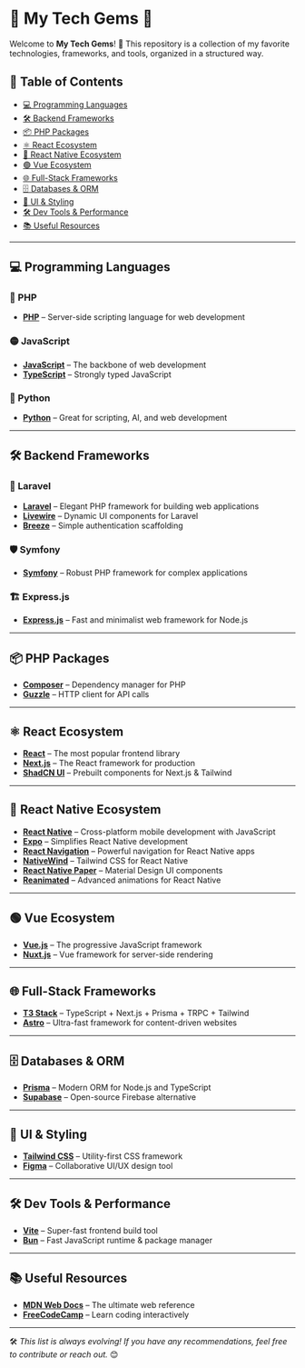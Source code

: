 # 🌟 My Tech Gems 💎  

Welcome to **My Tech Gems**! 🚀 This repository is a collection of my favorite technologies, frameworks, and tools, organized in a structured way.  

## 📌 Table of Contents  
- [💻 Programming Languages](#-programming-languages)  
- [🛠️ Backend Frameworks](#-backend-frameworks)  
- [📦 PHP Packages](#-php-packages)  
- [⚛️ React Ecosystem](#️-react-ecosystem)  
- [📱 React Native Ecosystem](#-react-native-ecosystem)  
- [🟢 Vue Ecosystem](#-vue-ecosystem)  
- [🌐 Full-Stack Frameworks](#-full-stack-frameworks)  
- [🗄️ Databases & ORM](#-databases--orm)  
- [🎨 UI & Styling](#-ui--styling)  
- [🛠️ Dev Tools & Performance](#-dev-tools--performance)  
- [📚 Useful Resources](#-useful-resources)  

---

## 💻 Programming Languages  
### 🐘 PHP  
- **[PHP](https://www.php.net/)** – Server-side scripting language for web development  

### 🟡 JavaScript  
- **[JavaScript](https://developer.mozilla.org/en-US/docs/Web/JavaScript)** – The backbone of web development  
- **[TypeScript](https://www.typescriptlang.org/)** – Strongly typed JavaScript  

### 🐍 Python  
- **[Python](https://www.python.org/)** – Great for scripting, AI, and web development  

---

## 🛠️ Backend Frameworks  
### 🌿 Laravel  
- **[Laravel](https://laravel.com/)** – Elegant PHP framework for building web applications  
- **[Livewire](https://livewire.laravel.com/)** – Dynamic UI components for Laravel  
- **[Breeze](https://laravel.com/docs/starter-kits#laravel-breeze)** – Simple authentication scaffolding  

### 🛡 Symfony  
- **[Symfony](https://symfony.com/)** – Robust PHP framework for complex applications  

### 🏗️ Express.js  
- **[Express.js](https://expressjs.com/)** – Fast and minimalist web framework for Node.js  

---

## 📦 PHP Packages  
- **[Composer](https://getcomposer.org/)** – Dependency manager for PHP  
- **[Guzzle](https://docs.guzzlephp.org/)** – HTTP client for API calls  

---

## ⚛️ React Ecosystem  
- **[React](https://react.dev/)** – The most popular frontend library  
- **[Next.js](https://nextjs.org/)** – The React framework for production  
- **[ShadCN UI](https://ui.shadcn.com/)** – Prebuilt components for Next.js & Tailwind  

---

## 📱 React Native Ecosystem  
- **[React Native](https://reactnative.dev/)** – Cross-platform mobile development with JavaScript  
- **[Expo](https://expo.dev/)** – Simplifies React Native development  
- **[React Navigation](https://reactnavigation.org/)** – Powerful navigation for React Native apps  
- **[NativeWind](https://www.nativewind.dev/)** – Tailwind CSS for React Native  
- **[React Native Paper](https://reactnativepaper.com/)** – Material Design UI components  
- **[Reanimated](https://docs.swmansion.com/react-native-reanimated/)** – Advanced animations for React Native  

---

## 🟢 Vue Ecosystem  
- **[Vue.js](https://vuejs.org/)** – The progressive JavaScript framework  
- **[Nuxt.js](https://nuxt.com/)** – Vue framework for server-side rendering  

---

## 🌐 Full-Stack Frameworks  
- **[T3 Stack](https://create.t3.gg/)** – TypeScript + Next.js + Prisma + TRPC + Tailwind  
- **[Astro](https://astro.build/)** – Ultra-fast framework for content-driven websites  

---

## 🗄️ Databases & ORM  
- **[Prisma](https://www.prisma.io/)** – Modern ORM for Node.js and TypeScript  
- **[Supabase](https://supabase.com/)** – Open-source Firebase alternative  

---

## 🎨 UI & Styling  
- **[Tailwind CSS](https://tailwindcss.com/)** – Utility-first CSS framework  
- **[Figma](https://www.figma.com/)** – Collaborative UI/UX design tool  

---

## 🛠️ Dev Tools & Performance  
- **[Vite](https://vitejs.dev/)** – Super-fast frontend build tool  
- **[Bun](https://bun.sh/)** – Fast JavaScript runtime & package manager  

---

## 📚 Useful Resources  
- **[MDN Web Docs](https://developer.mozilla.org/)** – The ultimate web reference  
- **[FreeCodeCamp](https://www.freecodecamp.org/)** – Learn coding interactively  

---

🛠️ *This list is always evolving! If you have any recommendations, feel free to contribute or reach out.* 😊  
